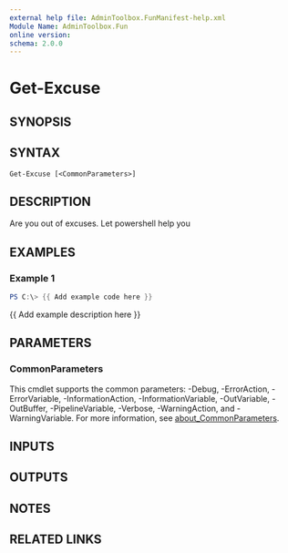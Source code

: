 ```yaml
---
external help file: AdminToolbox.FunManifest-help.xml
Module Name: AdminToolbox.Fun
online version:
schema: 2.0.0
---
```


# Get-Excuse

## SYNOPSIS

## SYNTAX

```
Get-Excuse [<CommonParameters>]
```

## DESCRIPTION
Are you out of excuses.
Let powershell help you

## EXAMPLES

### Example 1
```powershell
PS C:\> {{ Add example code here }}
```

{{ Add example description here }}

## PARAMETERS

### CommonParameters
This cmdlet supports the common parameters: -Debug, -ErrorAction, -ErrorVariable, -InformationAction, -InformationVariable, -OutVariable, -OutBuffer, -PipelineVariable, -Verbose, -WarningAction, and -WarningVariable. For more information, see [about_CommonParameters](http://go.microsoft.com/fwlink/?LinkID=113216).

## INPUTS

## OUTPUTS

## NOTES

## RELATED LINKS
